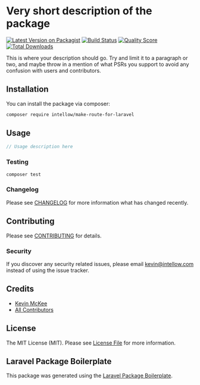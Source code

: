# Very short description of the package

[![Latest Version on Packagist](https://img.shields.io/packagist/v/intellow/make-route-for-laravel.svg?style=flat-square)](https://packagist.org/packages/intellow/make-route-for-laravel)
[![Build Status](https://img.shields.io/travis/intellow/make-route-for-laravel/master.svg?style=flat-square)](https://travis-ci.org/intellow/make-route-for-laravel)
[![Quality Score](https://img.shields.io/scrutinizer/g/intellow/make-route-for-laravel.svg?style=flat-square)](https://scrutinizer-ci.com/g/intellow/make-route-for-laravel)
[![Total Downloads](https://img.shields.io/packagist/dt/intellow/make-route-for-laravel.svg?style=flat-square)](https://packagist.org/packages/intellow/make-route-for-laravel)

This is where your description should go. Try and limit it to a paragraph or two, and maybe throw in a mention of what PSRs you support to avoid any confusion with users and contributors.

## Installation

You can install the package via composer:

```bash
composer require intellow/make-route-for-laravel
```

## Usage

``` php
// Usage description here
```

### Testing

``` bash
composer test
```

### Changelog

Please see [CHANGELOG](CHANGELOG.md) for more information what has changed recently.

## Contributing

Please see [CONTRIBUTING](CONTRIBUTING.md) for details.

### Security

If you discover any security related issues, please email kevin@intellow.com instead of using the issue tracker.

## Credits

- [Kevin McKee](https://github.com/intellow)
- [All Contributors](../../contributors)

## License

The MIT License (MIT). Please see [License File](LICENSE.md) for more information.

## Laravel Package Boilerplate

This package was generated using the [Laravel Package Boilerplate](https://laravelpackageboilerplate.com).